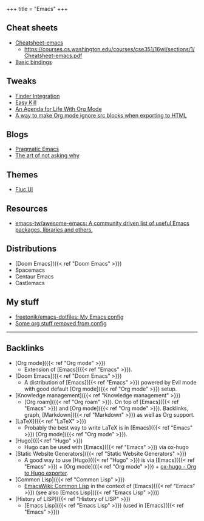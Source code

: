 +++
title = "Emacs"
+++


## Cheat sheets
- [Cheatsheet-emacs](/notes/attachments/Cheatsheet-emacs.pdf)
	- https://courses.cs.washington.edu/courses/cse351/16wi/sections/1/Cheatsheet-emacs.pdf
- [Basic bindings](https://stakahama.github.io/resources/emacs/#orgheadline2)

## Tweaks
- [Finder Integration](https://github.com/aculich/.emacs.d/blob/master/osx.el)
- [Easy Kill](https://emacsredux.com/blog/2018/11/09/an-easy-kill/)
- [An Agenda for Life With Org Mode](https://blog.aaronbieber.com/2016/09/24/an-agenda-for-life-with-org-mode.html)
- [A way to make Org mode ignore src blocks when exporting to HTML](https://emacs.stackexchange.com/questions/17744/is-there-a-way-to-make-org-mode-ignore-src-blocks-when-exporting-to-html)

## Blogs
- [Pragmatic Emacs](http://pragmaticemacs.com/all-posts/)
- [The art of not asking why](https://joshrollinswrites.com/tags/emacs/)

## Themes
- [Fluc UI](https://github.com/MetroWind/flucui-theme)

## Resources
- [emacs-tw/awesome-emacs: A community driven list of useful Emacs packages, libraries and others.](https://github.com/emacs-tw/awesome-emacs)

## Distributions
- [Doom Emacs]({{< ref "Doom Emacs" >}})
- Spacemacs
- Centaur Emacs
- Castlemacs

## My stuff
- [freetonik/emacs-dotfiles: My Emacs config](https://github.com/freetonik/emacs-dotfiles)
- [Some org stuff removed from config](https://github.com/freetonik/emacs-dotfiles/commit/bd13fc9ff18fd9830db9c7cc3435891bf49dba4f)

---
## Backlinks
* [Org mode]({{< ref "Org mode" >}})
	* Extension of [Emacs]({{< ref "Emacs" >}}).
* [Doom Emacs]({{< ref "Doom Emacs" >}})
	* A distribution of [Emacs]({{< ref "Emacs" >}}) powered by Evil mode with good default [Org mode]({{< ref "Org mode" >}}) setup.
* [Knowledge management]({{< ref "Knowledge management" >}})
	* [Org roam]({{< ref "Org roam" >}}). On top of [Emacs]({{< ref "Emacs" >}}) and [Org mode]({{< ref "Org mode" >}}). Backlinks, graph, [Markdown]({{< ref "Markdown" >}}) as well as Org support.
* [LaTeX]({{< ref "LaTeX" >}})
	* Probably the best way to write LaTeX is in [Emacs]({{< ref "Emacs" >}}) [Org mode]({{< ref "Org mode" >}}).
* [Hugo]({{< ref "Hugo" >}})
	* Hugo can be used with [Emacs]({{< ref "Emacs" >}}) via ox-hugo
* [Static Website Generators]({{< ref "Static Website Generators" >}})
	* A good way to use [Hugo]({{< ref "Hugo" >}}) is via [Emacs]({{< ref "Emacs" >}}) + [Org mode]({{< ref "Org mode" >}}) + [ox-hugo - Org to Hugo exporter](https://ox-hugo.scripter.co/).
* [Common Lisp]({{< ref "Common Lisp" >}})
	* [EmacsWiki: Common Lisp](https://www.emacswiki.org/emacs/CommonLisp) in the context of [Emacs]({{< ref "Emacs" >}}) (see also [Emacs Lisp]({{< ref "Emacs Lisp" >}}))
* [History of LISP]({{< ref "History of LISP" >}})
	* [Emacs Lisp]({{< ref "Emacs Lisp" >}}) (used in [Emacs]({{< ref "Emacs" >}}))

